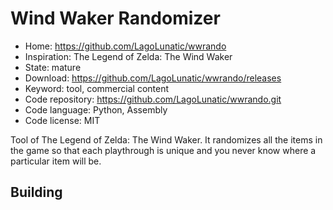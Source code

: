 # Wind Waker Randomizer

- Home: https://github.com/LagoLunatic/wwrando
- Inspiration: The Legend of Zelda: The Wind Waker
- State: mature
- Download: https://github.com/LagoLunatic/wwrando/releases
- Keyword: tool, commercial content
- Code repository: https://github.com/LagoLunatic/wwrando.git
- Code language: Python, Assembly
- Code license: MIT

Tool of The Legend of Zelda: The Wind Waker.
It randomizes all the items in the game so that each playthrough is unique and you never know where a particular item will be.

## Building
